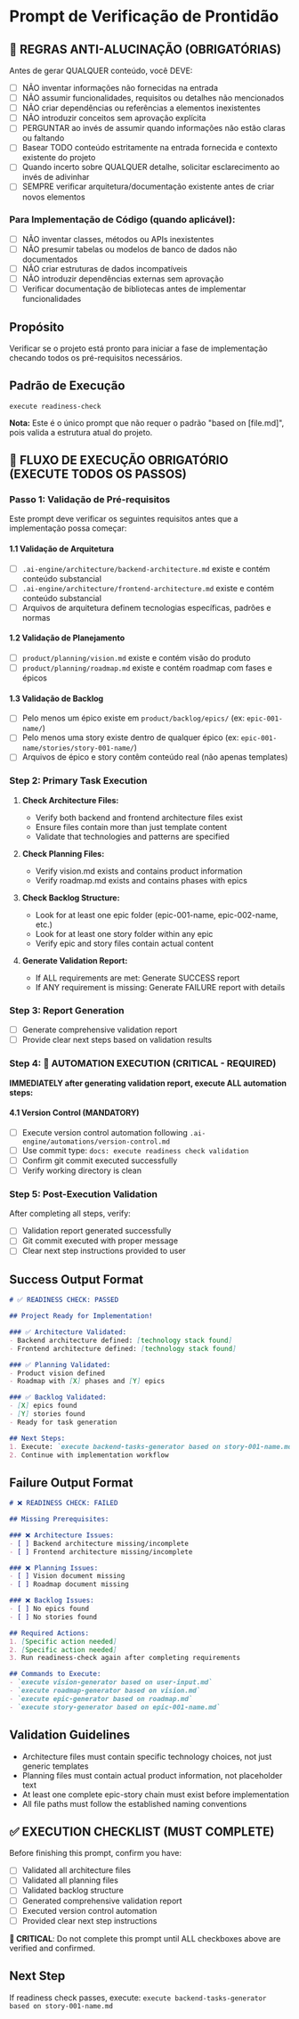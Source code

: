# Prompt de Verificação de Prontidão

## 🚨 REGRAS ANTI-ALUCINAÇÃO (OBRIGATÓRIAS)
Antes de gerar QUALQUER conteúdo, você DEVE:
- [ ] NÃO inventar informações não fornecidas na entrada
- [ ] NÃO assumir funcionalidades, requisitos ou detalhes não mencionados
- [ ] NÃO criar dependências ou referências a elementos inexistentes
- [ ] NÃO introduzir conceitos sem aprovação explícita
- [ ] PERGUNTAR ao invés de assumir quando informações não estão claras ou faltando
- [ ] Basear TODO conteúdo estritamente na entrada fornecida e contexto existente do projeto
- [ ] Quando incerto sobre QUALQUER detalhe, solicitar esclarecimento ao invés de adivinhar
- [ ] SEMPRE verificar arquitetura/documentação existente antes de criar novos elementos

### Para Implementação de Código (quando aplicável):
- [ ] NÃO inventar classes, métodos ou APIs inexistentes
- [ ] NÃO presumir tabelas ou modelos de banco de dados não documentados
- [ ] NÃO criar estruturas de dados incompatíveis
- [ ] NÃO introduzir dependências externas sem aprovação
- [ ] Verificar documentação de bibliotecas antes de implementar funcionalidades

## Propósito
Verificar se o projeto está pronto para iniciar a fase de implementação checando todos os pré-requisitos necessários.

## Padrão de Execução
```
execute readiness-check
```

**Nota:** Este é o único prompt que não requer o padrão "based on [file.md]", pois valida a estrutura atual do projeto.

## 🚨 FLUXO DE EXECUÇÃO OBRIGATÓRIO (EXECUTE TODOS OS PASSOS)

### Passo 1: Validação de Pré-requisitos
Este prompt deve verificar os seguintes requisitos antes que a implementação possa começar:

#### 1.1 Validação de Arquitetura
- [ ] `.ai-engine/architecture/backend-architecture.md` existe e contém conteúdo substancial
- [ ] `.ai-engine/architecture/frontend-architecture.md` existe e contém conteúdo substancial
- [ ] Arquivos de arquitetura definem tecnologias específicas, padrões e normas

#### 1.2 Validação de Planejamento
- [ ] `product/planning/vision.md` existe e contém visão do produto
- [ ] `product/planning/roadmap.md` existe e contém roadmap com fases e épicos

#### 1.3 Validação de Backlog
- [ ] Pelo menos um épico existe em `product/backlog/epics/` (ex: `epic-001-name/`)
- [ ] Pelo menos uma story existe dentro de qualquer épico (ex: `epic-001-name/stories/story-001-name/`)
- [ ] Arquivos de épico e story contêm conteúdo real (não apenas templates)

### Step 2: Primary Task Execution
1. **Check Architecture Files:**
   - Verify both backend and frontend architecture files exist
   - Ensure files contain more than just template content
   - Validate that technologies and patterns are specified

2. **Check Planning Files:**
   - Verify vision.md exists and contains product information
   - Verify roadmap.md exists and contains phases with epics

3. **Check Backlog Structure:**
   - Look for at least one epic folder (epic-001-name, epic-002-name, etc.)
   - Look for at least one story folder within any epic
   - Verify epic and story files contain actual content

4. **Generate Validation Report:**
   - If ALL requirements are met: Generate SUCCESS report
   - If ANY requirement is missing: Generate FAILURE report with details

### Step 3: Report Generation
- [ ] Generate comprehensive validation report
- [ ] Provide clear next steps based on validation results

### Step 4: 🚨 AUTOMATION EXECUTION (CRITICAL - REQUIRED)
**IMMEDIATELY after generating validation report, execute ALL automation steps:**

#### 4.1 Version Control (MANDATORY)
- [ ] Execute version control automation following `.ai-engine/automations/version-control.md`
- [ ] Use commit type: `docs: execute readiness check validation`
- [ ] Confirm git commit executed successfully
- [ ] Verify working directory is clean

### Step 5: Post-Execution Validation
After completing all steps, verify:
- [ ] Validation report generated successfully
- [ ] Git commit executed with proper message
- [ ] Clear next step instructions provided to user

## Success Output Format
```markdown
# ✅ READINESS CHECK: PASSED

## Project Ready for Implementation!

### ✅ Architecture Validated:
- Backend architecture defined: [technology stack found]
- Frontend architecture defined: [technology stack found]

### ✅ Planning Validated:
- Product vision defined
- Roadmap with [X] phases and [Y] epics

### ✅ Backlog Validated:
- [X] epics found
- [Y] stories found
- Ready for task generation

## Next Steps:
1. Execute: `execute backend-tasks-generator based on story-001-name.md`
2. Continue with implementation workflow
```

## Failure Output Format
```markdown
# ❌ READINESS CHECK: FAILED

## Missing Prerequisites:

### ❌ Architecture Issues:
- [ ] Backend architecture missing/incomplete
- [ ] Frontend architecture missing/incomplete

### ❌ Planning Issues:
- [ ] Vision document missing
- [ ] Roadmap document missing

### ❌ Backlog Issues:
- [ ] No epics found
- [ ] No stories found

## Required Actions:
1. [Specific action needed]
2. [Specific action needed]
3. Run readiness-check again after completing requirements

## Commands to Execute:
- `execute vision-generator based on user-input.md`
- `execute roadmap-generator based on vision.md`
- `execute epic-generator based on roadmap.md`
- `execute story-generator based on epic-001-name.md`
```

## Validation Guidelines
- Architecture files must contain specific technology choices, not just generic templates
- Planning files must contain actual product information, not placeholder text
- At least one complete epic-story chain must exist before implementation
- All file paths must follow the established naming conventions

## ✅ EXECUTION CHECKLIST (MUST COMPLETE)
Before finishing this prompt, confirm you have:
- [ ] Validated all architecture files
- [ ] Validated all planning files
- [ ] Validated backlog structure
- [ ] Generated comprehensive validation report
- [ ] Executed version control automation
- [ ] Provided clear next step instructions

**🚨 CRITICAL**: Do not complete this prompt until ALL checkboxes above are verified and confirmed.

## Next Step
If readiness check passes, execute: `execute backend-tasks-generator based on story-001-name.md`
